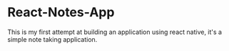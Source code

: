 # React-Notes-App
This is my first attempt at building an application using react native, it's a simple note taking application.

